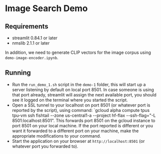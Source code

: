 # Image Search Demo

## Requirements

* streamlit 0.84.1 or later
* nmslib 2.1.1 or later

In addition, we need to generate CLIP vectors for the image corpus using `demo-image-encoder.ipynb`.

## Running

* Run the `run_demo_1.sh` script in the `demo-1` folder, this will start up a server listening by default on local port 8501. In case someone is using that port already, streamlit will assign the next available port, you should see it logged on the terminal where you started the script.
* Open a SSL tunnel to your localhost on port 8501 (or whatever port is reported by the script), using command: `gcloud alpha compute tpus tpu-vm ssh fishtail --zone us-central1-a --project hf-flax --ssh-flag="-L 8501:localhost:8501". This forwards port 8501 on the gcloud instance to port 8501 on your local machine. If the port reported is different or you want it forwarded to a different port on your machine, make the appropriate modifications to your command.
* Start the application on your browser at `http://localhost:8501` (or whatever port you forwarded to).


